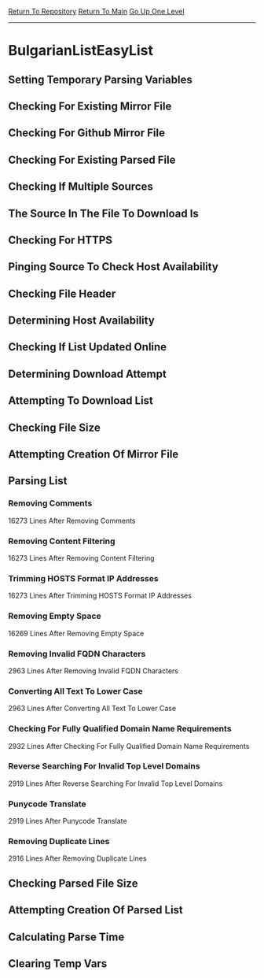[Return To Repository](https://github.com/bast69/piholeparser/)
[Return To Main](https://github.com/bast69/piholeparser/blob/master/RecentRunLogs/Mainlog.md)
[Go Up One Level](https://github.com/bast69/piholeparser/blob/master/RecentRunLogs/TopLevelScripts/30-Processing-External-Blacklists.md)
____________________________________
# BulgarianListEasyList
## Setting Temporary Parsing Variables
## Checking For Existing Mirror File
## Checking For Github Mirror File
## Checking For Existing Parsed File
## Checking If Multiple Sources
## The Source In The File To Download Is
## Checking For HTTPS
## Pinging Source To Check Host Availability
## Checking File Header
## Determining Host Availability
## Checking If List Updated Online
## Determining Download Attempt
## Attempting To Download List
## Checking File Size
## Attempting Creation Of Mirror File
## Parsing List
### Removing Comments
16273 Lines After Removing Comments
### Removing Content Filtering
16273 Lines After Removing Content Filtering
### Trimming HOSTS Format IP Addresses
16273 Lines After Trimming HOSTS Format IP Addresses
### Removing Empty Space
16269 Lines After Removing Empty Space
### Removing Invalid FQDN Characters
2963 Lines After Removing Invalid FQDN Characters
### Converting All Text To Lower Case
2963 Lines After Converting All Text To Lower Case
### Checking For Fully Qualified Domain Name Requirements
2932 Lines After Checking For Fully Qualified Domain Name Requirements
### Reverse Searching For Invalid Top Level Domains
2919 Lines After Reverse Searching For Invalid Top Level Domains
### Punycode Translate
2919 Lines After Punycode Translate
### Removing Duplicate Lines
2916 Lines After Removing Duplicate Lines
## Checking Parsed File Size
## Attempting Creation Of Parsed List
## Calculating Parse Time
## Clearing Temp Vars
